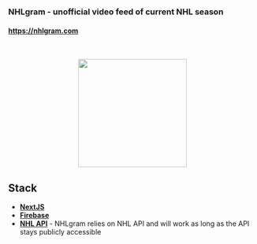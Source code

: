 ### NHLgram - unofficial video feed of current NHL season

#### <a href="https://nhlgram.com/">https://nhlgram.com</a>

<br />
<p align="center">
    <img src="https://martinjuzl.com/nhlgram.png" style="width: 220px;">
</p>

## Stack
- **[NextJS](https://nextjs.org/learn/basics/getting-started)**
- **[Firebase](https://firebase.google.com/docs/web/setup)**
- **[NHL API](https://gitlab.com/dword4/nhlapi)** - NHLgram relies on NHL API and will work as long as the API stays publicly accessible
